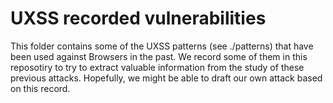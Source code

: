# UXSS recorded vulnerabilities

This folder contains some of the UXSS patterns (see ./patterns) that have been used against Browsers in the past. We record some of them in this reposotiry to try to extract valuable information from the study of these previous attacks. Hopefully, we might be able to draft our own attack based on this record.
